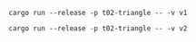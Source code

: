 ```
cargo run --release -p t02-triangle -- -v v1
```

```
cargo run --release -p t02-triangle -- -v v2
```